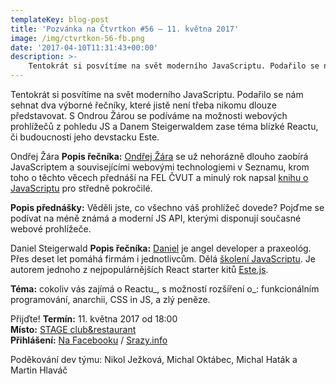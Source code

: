 ```yaml
---
templateKey: blog-post
title: 'Pozvánka na Čtvrtkon #56 – 11. května 2017'
image: /img/ctvrtkon-56-fb.png
date: '2017-04-10T11:31:43+00:00'
description: >-
    Tentokrát si posvítíme na svět moderního JavaScriptu. Podařilo se nám sehnat dva výborné řečníky, které jistě není třeba nikomu dlouze představovat. S Ondrou Žárou se podíváme na možnosti...
---
```

Tentokrát si posvítíme na svět moderního JavaScriptu. Podařilo se nám sehnat dva výborné řečníky, které jistě není třeba nikomu dlouze představovat. S Ondrou Žárou se podíváme na možnosti webových prohlížečů z pohledu JS a Danem Steigerwaldem zase téma blízké Reactu, či budoucnosti jeho devstacku Este.

Ondřej Žára **Popis řečníka:** [Ondřej Žára](https://ondras.zarovi.cz) se už nehorázně dlouho zaobírá JavaScriptem a souvisejícími webovými technologiemi v Seznamu, krom toho o těchto věcech přednáší na FEL ČVUT a minulý rok napsal [knihu o JavaScriptu](https://www.zdrojak.cz/clanky/recenze-ondrej-zara-javascript/) pro středně pokročilé.

**Popis přednášky:** Věděli jste, co všechno váš prohlížeč dovede? Pojďme se podívat na méně známá a moderní JS API, kterými disponují současné webové prohlížeče.

Daniel Steigerwald **Popis řečníka:** [Daniel](https://about.me/danielsteigerwald) je angel developer a praxeológ. Přes deset let pomáhá firmám i jednotlivcům. Dělá [školení JavaScriptu](https://javascript-skoleni.cz). Je autorem jednoho z nejpopulárnějších React starter kitů [Este.js](https://github.com/este/este).

**Téma:** cokoliv vás zajímá o Reactu_, s možností rozšíření o_: funkcionálním programování, anarchii, CSS in JS, a zlý peněze.

Přijďte! **Termín:** 11. května 2017 od 18:00  
**Místo:** [STAGE club&restaurant](http://www.stage-cb.cz)  
**Přihlášení:** [Na Facebooku](https://www.facebook.com/events/1697752403859854/) / [Srazy.info](http://srazy.info/ctvrtkon/7237)

Poděkování dev týmu: Nikol Ježková, Michal Oktábec, Michal Haták a Martin Hlaváč